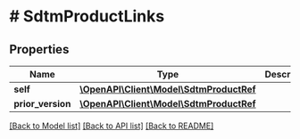 # # SdtmProductLinks

## Properties

Name | Type | Description | Notes
------------ | ------------- | ------------- | -------------
**self** | [**\OpenAPI\Client\Model\SdtmProductRef**](SdtmProductRef.md) |  | [optional]
**prior_version** | [**\OpenAPI\Client\Model\SdtmProductRef**](SdtmProductRef.md) |  | [optional]

[[Back to Model list]](../../README.md#models) [[Back to API list]](../../README.md#endpoints) [[Back to README]](../../README.md)
